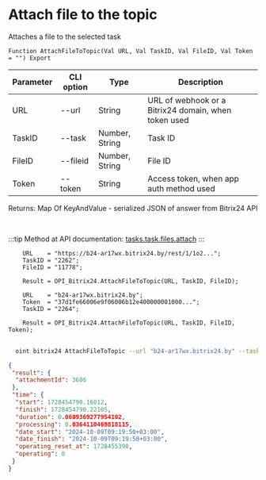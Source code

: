 ﻿---
sidebar_position: 6
---

# Attach file to the topic
 Attaches a file to the selected task



`Function AttachFileToTopic(Val URL, Val TaskID, Val FileID, Val Token = "") Export`

  | Parameter | CLI option | Type | Description |
  |-|-|-|-|
  | URL | --url | String | URL of webhook or a Bitrix24 domain, when token used |
  | TaskID | --task | Number, String | Task ID |
  | FileID | --fileid | Number, String | File ID |
  | Token | --token | String | Access token, when app auth method used |

  
  Returns:  Map Of KeyAndValue - serialized JSON of answer from Bitrix24 API

<br/>

:::tip
Method at API documentation: [tasks.task.files.attach](https://dev.1c-bitrix.ru/rest_help/tasks/task/tasks/tasks_task_files_attach.php)
:::
<br/>


```bsl title="Code example"
    URL    = "https://b24-ar17wx.bitrix24.by/rest/1/1o2...";
    TaskID = "2262";
    FileID = "11778";

    Result = OPI_Bitrix24.AttachFileToTopic(URL, TaskID, FileID);

    URL    = "b24-ar17wx.bitrix24.by";
    Token  = "37d1fe66006e9f06006b12e400000001000...";
    TaskID = "2264";

    Result = OPI_Bitrix24.AttachFileToTopic(URL, TaskID, FileID, Token);
```



```sh title="CLI command example"
    
  oint bitrix24 AttachFileToTopic --url "b24-ar17wx.bitrix24.by" --task "1080" --fileid "5006" --token "fe3fa966006e9f06006b12e400000001000..."

```

```json title="Result"
{
 "result": {
  "attachmentId": 3606
 },
 "time": {
  "start": 1728454790.16012,
  "finish": 1728454790.22105,
  "duration": 0.0609369277954102,
  "processing": 0.0364110469818115,
  "date_start": "2024-10-09T09:19:50+03:00",
  "date_finish": "2024-10-09T09:19:50+03:00",
  "operating_reset_at": 1728455390,
  "operating": 0
 }
}
```
